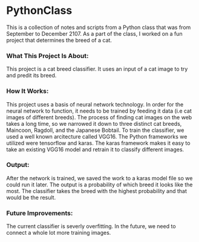 # PythonClass
This is a collection of notes and scripts from a Python class that was from September to December 2107.
As a part of the class, I worked on a fun project that determines the breed of a cat.
### What This Project Is About:
This project is a cat breed classifier. It uses an input of a cat image to try and predit its breed.
### How It Works:
This project uses a basis of neural network technology. In order for the neural network to function, it needs to be trained by feeding it data (i.e cat images of different breeds). The process of finding cat images on the web takes a long time, so we narrowed it down to three distinct cat breeds, Maincoon, Ragdoll, and the Japanese Bobtail.
To train the classifier, we used a well known arcitecture called VGG16. The Python frameworks we utilized were tensorflow and karas. The karas framework makes it easy to take an existing VGG16 model and retrain it to classify different images.
### Output:
After the network is trained, we saved the work to a karas model file so we could run it later. The output is a probability of which breed it looks like the most. The classifier takes the breed with the highest probability and that would be the result.
### Future Improvements:
The current classifier is severly overfitting. In the future, we need to connect a whole lot more training images.
